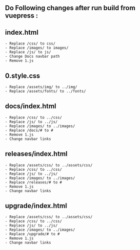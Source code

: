 ## Do Following changes after run build from vuepress :

## index.html

    - Replace /css/ to css/
    - Replace /images/ to images/
    - Replace /js/ to js/
    - Change Docs navbar path
    - Remove 1.js

## 0.style.css

    - Replace /assets/img/ to ../img/
    - Replace /assets/fonts/ to ../fonts/

## docs/index.html

    - Replace /css/ to ../css/ 
    - Replace /js/ to ../js/ 
    - Replace /images/ to ../images/ 
    - Replace /docs/# to #
    - Remove 1.js
    - Change navbar links

## releases/index.html

    - Replace /assets/css/ to ../assets/css/
    - Replace /css/ to ../css/ 
    - Replace /js/ to ../js/ 
    - Replace /images/ to ../images/ 
    - Replace /releases/# to #
    - Remove 1.js
    - Change navbar links


## upgrade/index.html

    - Replace /assets/css/ to ../assets/css/
    - Replace /css/ to ../css/ 
    - Replace /js/ to ../js/ 
    - Replace /images/ to ../images/ 
    - Replace /upgrade/# to #
    - Remove 1.js
    - Change navbar links
